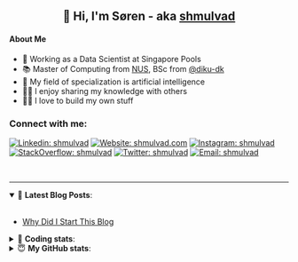 <h2 align="center">
	👋 Hi, I'm Søren - aka <a href="https://shmulvad.com">shmulvad</a>
</h2>

#### About Me
- 🤖 Working as a Data Scientist at Singapore Pools
- 📚 Master of Computing from [NUS], BSc from [@diku-dk]
- 🧠 My field of specialization is artificial intelligence
- 👨‍🏫 I enjoy sharing my knowledge with others
- 👨‍💻 I love to build my own stuff

### Connect with me:

[![Linkedin: shmulvad](https://img.shields.io/badge/shmulvad-blue?style=flat&logo=Linkedin&logoColor=white)][linkedin]
[![Website: shmulvad.com](https://img.shields.io/badge/shmulvad.com-47CCCC?&style=flat&logo=Google-Chrome&logoColor=white)][website]
[![Instagram: shmulvad](https://img.shields.io/badge/-@shmulvad-purple?style=flat&logo=Instagram&logoColor=white)][instagram]
[![StackOverflow: shmulvad](https://img.shields.io/badge/shmulvad-FE7A16?style=flat&logo=stack-overflow&logoColor=white)][stackOverflow]
[![Twitter: shmulvad](https://img.shields.io/badge/@shmulvad-1ca0f1?style=flat&logo=twitter&logoColor=white)][twitter]
[![Email: shmulvad](https://img.shields.io/badge/shmulvad-D14836?style=flat&logo=gmail&logoColor=white)][mail]

<br />

---

<details open>
 <summary>📕 <b>Latest Blog Posts</b>: </summary>

<br>

<!-- BLOG-POST-LIST:START -->
- [Why Did I Start This Blog](https://shmulvad.com/blog/why-did-start-this-blog)
<!-- BLOG-POST-LIST:END -->

</details>

<!-- --- -->

<details>
 <summary>🤖 <b>Coding stats</b>: </summary>

<br>

NOTE: Doesn't track coding at work or work done in environments such as Jupyter Notebooks.

<!--START_SECTION:waka-->
![Code Time](http://img.shields.io/badge/Code%20Time-1%2C568%20hrs%2050%20mins-blue)

**I'm a Night 🦉** 

```text
🌞 Morning    78 commits     ██░░░░░░░░░░░░░░░░░░░░░░░   9.45% 
🌆 Daytime    266 commits    ████████░░░░░░░░░░░░░░░░░   32.24% 
🌃 Evening    292 commits    ████████░░░░░░░░░░░░░░░░░   35.39% 
🌙 Night      189 commits    █████░░░░░░░░░░░░░░░░░░░░   22.91%

```


📊 **This Week I Spent My Time On** 

```text
💬 Programming Languages: 
Other                    1 hr 34 mins        ████████████░░░░░░░░░░░░░   47.98% 
JavaScript               37 mins             ████░░░░░░░░░░░░░░░░░░░░░   18.76% 
Python                   29 mins             ███░░░░░░░░░░░░░░░░░░░░░░   14.65% 
CSV                      20 mins             ██░░░░░░░░░░░░░░░░░░░░░░░   10.21% 
HTML                     15 mins             ██░░░░░░░░░░░░░░░░░░░░░░░   7.61%

🔥 Editors: 
Zsh                      1 hr 34 mins        ████████████░░░░░░░░░░░░░   47.98% 
VS Code                  1 hr 20 mins        ██████████░░░░░░░░░░░░░░░   40.91% 
Sublime Text             21 mins             ██░░░░░░░░░░░░░░░░░░░░░░░   11.11%

🐱‍💻 Projects: 
overvaagning-admin       2 hrs 17 mins       █████████████████░░░░░░░░   69.44% 
Terminal                 28 mins             ███░░░░░░░░░░░░░░░░░░░░░░   14.36% 
Unknown Project          20 mins             ██░░░░░░░░░░░░░░░░░░░░░░░   10.21% 
django-wedding-website   10 mins             █░░░░░░░░░░░░░░░░░░░░░░░░   5.09% 
uncertainty-modelling    1 min               ░░░░░░░░░░░░░░░░░░░░░░░░░   0.9%

```


 Last Updated on 13/09/2022 18:54:28 UTC
<!--END_SECTION:waka-->

</details>

<!-- --- -->

<details>
 <summary>😇 <b>My GitHub stats</b>: </summary>

<br>

<img align="left" alt="shmulvad's Github Stats" src="https://github-readme-stats.vercel.app/api?username=shmulvad&show_icons=true&hide_border=true" />

</details>



[website]: https://shmulvad.com
[twitter]: https://twitter.com/shmulvad
[linkedin]: https://linkedin.com/in/shmulvad
[instagram]: https://instagram.com/shmulvad
[stackOverflow]: https://stackoverflow.com/users/9248793/shmulvad
[mail]: mailto:shmulvad@gmail.com
[@diku-dk]: https://github.com/diku-dk
[github]: https://github.com/shmulvad
[NUS]: https://www.nus.edu.sg